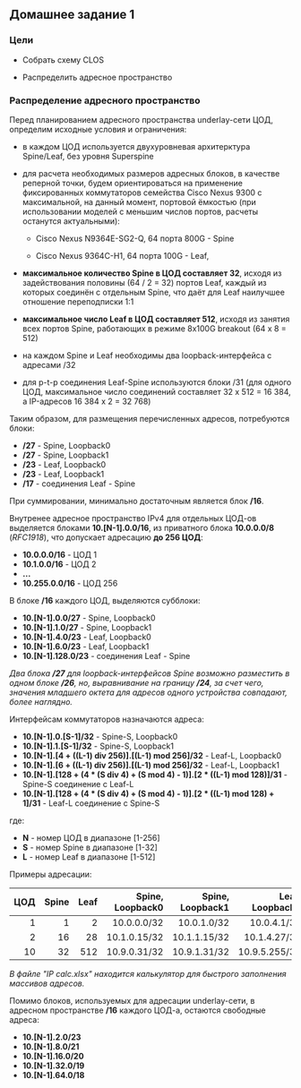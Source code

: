 ## Домашнее задание 1

### Цели

- Собрать схему CLOS

- Распределить адресное пространство

### Распределение адресного пространство

Перед планированием адресного пространства underlay-сети ЦОД, определим исходные условия и ограничения:

- в каждом ЦОД используется двухуровневая архитерктура Spine/Leaf, без уровня Superspine

- для расчета необходимых размеров адресных блоков, в качестве реперной точки, будем ориентироваться на применение фиксированных коммутаторов семейства Cisco Nexus 9300 с максимальной, на данный момент, портовой ёмкостью (при использовании моделей с меньшим числов портов, расчеты останутся актуальными):

  - Cisco Nexus N9364E-SG2-Q, 64 порта 800G - Spine 

  - Cisco Nexus 9364C-H1, 64 порта 100G - Leaf, 

- **максимальное количество Spine в ЦОД составляет 32**, исходя из задействования половины (64 / 2 = 32) портов Leaf, каждый из которых соединён с отдельным Spine, что даёт для Leaf наилучшее отношение переподписки 1:1

- **максимальное число Leaf в ЦОД составляет 512**, исходя из занятия всех портов Spine, работающих в режиме 8x100G breakout (64 x 8 = 512)

- на каждом Spine и Leaf необходимы два loopback-интерфейса с адресами /32

- для p-t-p соединения Leaf-Spine используются блоки /31 (для одного ЦОД, максимальное число соединений составляет 32 x 512 = 16 384, а IP-адресов 16 384 x 2 = 32 768)

Таким образом, для размещения перечисленных адресов, потребуются блоки:

- **/27** - Spine, Loopback0
- **/27** - Spine, Loopback1
- **/23** - Leaf, Loopback0
- **/23** - Leaf, Loopback1
- **/17** - соединения Leaf - Spine

При суммировании, минимально достаточным является блок **/16**.

Внутренее адресное пространство IPv4 для отдельных ЦОД-ов выделяется блоками **10.[N-1].0.0/16**, из приватного блока **10.0.0.0/8** (*RFC1918*),
что допускает адресацию **до 256 ЦОД**:

- **10.0.0.0/16** - ЦОД 1
- **10.1.0.0/16** - ЦОД 2
- **...**
- **10.255.0.0/16** - ЦОД 256

В блоке **/16** каждого ЦОД, выделяются субблоки:

- **10.[N-1].0.0/27** - Spine, Loopback0
- **10.[N-1].1.0/27** - Spine, Loopback1
- **10.[N-1].4.0/23** - Leaf, Loopback0
- **10.[N-1].6.0/23** - Leaf, Loopback1
- **10.[N-1].128.0/23** - соединения Leaf - Spine

*Два блока **/27** для loopback-интерфейсов Spine возможно разместить в одном блоке **/26**, но, выравнивание на границу **/24**,
за счет чего, значения младшего октета для адресов одного устройства совпадают, более наглядно.*

Интерфейсам коммутаторов назначаются адреса:

- **10.[N-1].0.[S-1]/32** - Spine-S, Loopback0
- **10.[N-1].1.[S-1]/32** - Spine-S, Loopback1
- **10.[N-1].[4 + ((L-1) div 256)].[(L-1) mod 256]/32** - Leaf-L, Loopback0
- **10.[N-1].[6 + ((L-1) div 256)].[(L-1) mod 256]/32** - Leaf-L, Loopback1
- **10.[N-1].[128 + (4 * (S div 4) + (S mod 4) - 1)].[2 * ((L-1) mod 128)]/31** - Spine-S соединение с Leaf-L
- **10.[N-1].[128 + (4 * (S div 4) + (S mod 4) - 1)].[2 * ((L-1) mod 128) + 1]/31** - Leaf-L соединение с Spine-S

где:

- **N** - номер ЦОД в диапазоне [1-256]
- **S** - номер Spine в диапазоне [1-32]
- **L** - номер Leaf  в диапазоне [1-512]

Примеры адресации:

|ЦОД|Spine|Leaf|Spine, Loopback0|Spine, Loopback1|Leaf, Loopback0|Leaf, Loopback1|P-t-P, Spine   |P-t-P, Leaf    |
|-: |-:   |-:  |-:              |-:              |-:             |-:             |-:             |-:             |
|1  |	 1|	  2|	 10.0.0.0/32|	 10.0.1.0/32 |	  10.0.4.1/32|    10.0.6.1/32|  10.0.128.2/31|	10.0.128.3/31|
|2  |	16|	 28|    10.1.0.15/32|	10.1.1.15/32 |	 10.1.4.27/32|	 10.1.6.27/32| 10.1.143.54/31| 10.1.143.55/31|
|10 |	32|	512|	10.9.0.31/32|	10.9.1.31/32 |	10.9.5.255/32|	10.9.7.255/32|10.9.159.254/31|10.9.159.255/31|

*В файле "IP calc.xlsx" находится калькулятор для быстрого заполнения массивов адресов.*

Помимо блоков, используемых для адресации underlay-сети, в адресном пространстве **/16** каждого ЦОД-а, остаются свободные адреса:

- **10.[N-1].2.0/23**
- **10.[N-1].8.0/21**
- **10.[N-1].16.0/20**
- **10.[N-1].32.0/19**
- **10.[N-1].64.0/18**
